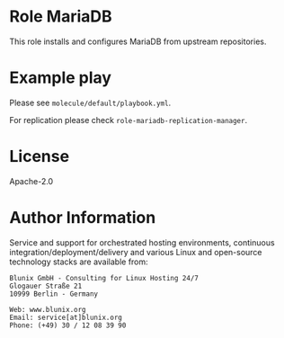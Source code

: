 # Role MariaDB

This role installs and configures MariaDB from upstream repositories.

# Example play

Please see `molecule/default/playbook.yml`.

For replication please check `role-mariadb-replication-manager`.

# License

Apache-2.0

# Author Information

Service and support for orchestrated hosting environments,
continuous integration/deployment/delivery and various Linux
and open-source technology stacks are available from:

```
Blunix GmbH - Consulting for Linux Hosting 24/7
Glogauer Straße 21
10999 Berlin - Germany

Web: www.blunix.org
Email: service[at]blunix.org
Phone: (+49) 30 / 12 08 39 90
```
